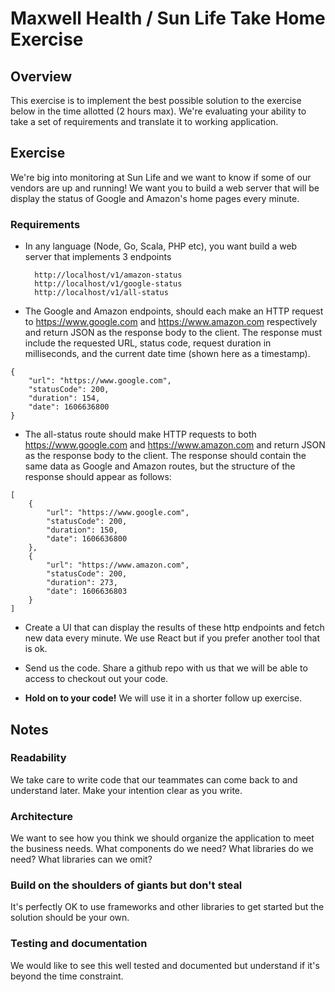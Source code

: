 # Maxwell Health / Sun Life Take Home Exercise

## Overview

This exercise is to implement the best possible solution to the exercise below in the time allotted (2 hours max). We're evaluating your ability to take a set of requirements and translate it to working application.


## Exercise

We're big into monitoring at Sun Life and we want to know if some of our vendors are up and running! We want you to build a web server that will be display the status of Google and Amazon's home pages every minute.

### Requirements

- In any language (Node, Go, Scala, PHP etc), you want build a web server that implements 3 endpoints

  ```
    http://localhost/v1/amazon-status
    http://localhost/v1/google-status
    http://localhost/v1/all-status
  ```

- The Google and Amazon endpoints, should each make an HTTP request to https://www.google.com and https://www.amazon.com respectively and return JSON as the response body to the client. The response must include the requested URL, status code, request duration in milliseconds, and the current date time (shown here as a timestamp).

```
{
    "url": "https://www.google.com",
    "statusCode": 200,
    "duration": 154,
    "date": 1606636800
}
```
- The all-status route should make HTTP requests to both https://www.google.com and https://www.amazon.com and return JSON as the response body to the client. The response should contain the same data as Google and Amazon routes, but the structure of the response should appear as follows:
```
[
    {
        "url": "https://www.google.com",
        "statusCode": 200,
        "duration": 150,
        "date": 1606636800
    },
    {
        "url": "https://www.amazon.com",
        "statusCode": 200,
        "duration": 273,
        "date": 1606636803
    }
]
```

- Create a UI that can display the results of these http endpoints and fetch new data every minute. We use React but if you prefer another tool that is ok.


- Send us the code. Share a github repo with us that we will be able to access to checkout out your code.


- **Hold on to your code!** We will use it in a shorter follow up exercise.

## Notes

### Readability

We take care to write code that our teammates can come back to and
understand later. Make your intention clear as you write.

### Architecture

We want to see how you think we should organize the application to meet the business needs. What components do we need? What libraries do we need? What libraries can we omit?

### Build on the shoulders of giants but don't steal

It's perfectly OK to use frameworks and other libraries to get started but the solution should be your own.

### Testing and documentation

We would like to see this well tested and documented but understand if it's beyond the time constraint.